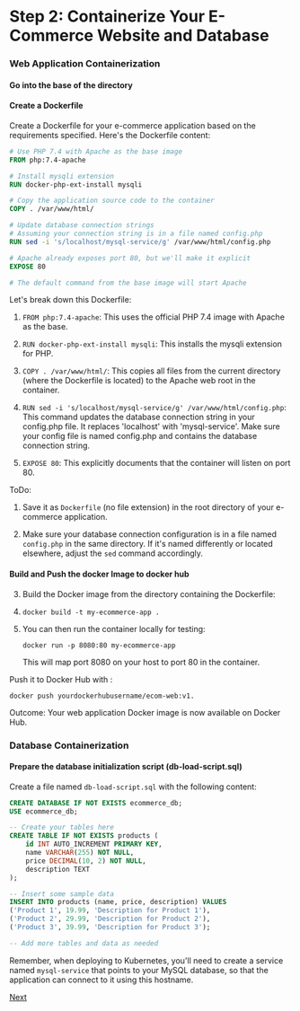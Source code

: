 # Step 2: Containerize Your E-Commerce Website and Database

### Web Application Containerization

#### Go into the base of the directory

#### Create a Dockerfile 

Create a Dockerfile for your e-commerce application based on the requirements specified. Here's the Dockerfile content:

```dockerfile
# Use PHP 7.4 with Apache as the base image
FROM php:7.4-apache

# Install mysqli extension
RUN docker-php-ext-install mysqli

# Copy the application source code to the container
COPY . /var/www/html/

# Update database connection strings
# Assuming your connection string is in a file named config.php
RUN sed -i 's/localhost/mysql-service/g' /var/www/html/config.php

# Apache already exposes port 80, but we'll make it explicit
EXPOSE 80

# The default command from the base image will start Apache
```

Let's break down this Dockerfile:

1. `FROM php:7.4-apache`: This uses the official PHP 7.4 image with Apache as the base.

2. `RUN docker-php-ext-install mysqli`: This installs the mysqli extension for PHP.

3. `COPY . /var/www/html/`: This copies all files from the current directory (where the Dockerfile is located) to the Apache web root in the container.

4. `RUN sed -i 's/localhost/mysql-service/g' /var/www/html/config.php`: This command updates the database connection string in your config.php file. It replaces 'localhost' with 'mysql-service'. Make sure your config file is named config.php and contains the database connection string.

5. `EXPOSE 80`: This explicitly documents that the container will listen on port 80.

ToDo:

1. Save it as `Dockerfile` (no file extension) in the root directory of your e-commerce application.

2. Make sure your database connection configuration is in a file named `config.php` in the same directory. If it's named differently or located elsewhere, adjust the `sed` command accordingly.

#### Build and Push the docker Image to docker hub

3. Build the Docker image from the directory containing the Dockerfile:
4. 
   ```
   docker build -t my-ecommerce-app .
   ```

5. You can then run the container locally for testing:

   ```
   docker run -p 8080:80 my-ecommerce-app
   ```

   This will map port 8080 on your host to port 80 in the container.

Push it to Docker Hub with :

`docker push yourdockerhubusername/ecom-web:v1.`

Outcome: Your web application Docker image is now available on Docker Hub.

### Database Containerization

#### **Prepare the database initialization script (db-load-script.sql)**

Create a file named `db-load-script.sql` with the following content:

```sql
CREATE DATABASE IF NOT EXISTS ecommerce_db;
USE ecommerce_db;

-- Create your tables here
CREATE TABLE IF NOT EXISTS products (
    id INT AUTO_INCREMENT PRIMARY KEY,
    name VARCHAR(255) NOT NULL,
    price DECIMAL(10, 2) NOT NULL,
    description TEXT
);

-- Insert some sample data
INSERT INTO products (name, price, description) VALUES
('Product 1', 19.99, 'Description for Product 1'),
('Product 2', 29.99, 'Description for Product 2'),
('Product 3', 39.99, 'Description for Product 3');

-- Add more tables and data as needed
```




Remember, when deploying to Kubernetes, you'll need to create a service named `mysql-service` that points to your MySQL database, so that the application can connect to it using this hostname.

[Next](03-setup-kubernetes-on-local-kind-cluster.md)